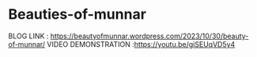 # Beauties-of-munnar
BLOG LINK : https://beautyofmunnar.wordpress.com/2023/10/30/beauty-of-munnar/
VIDEO DEMONSTRATION :https://youtu.be/giSEUqVD5y4
